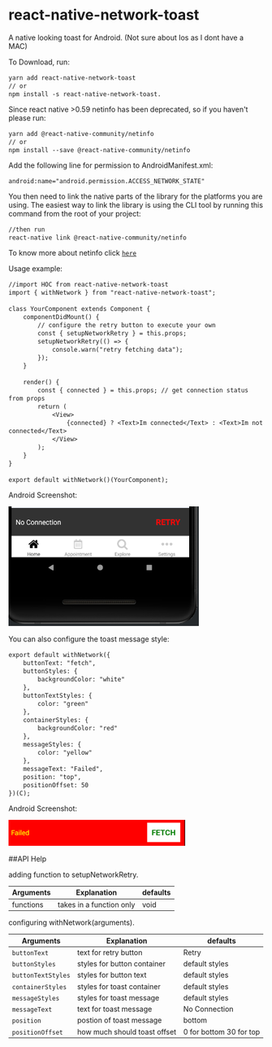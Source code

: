 # react-native-network-toast
A native looking toast for Android. (Not sure about Ios as I dont have a MAC)

To Download, run:

    yarn add react-native-network-toast
    // or
    npm install -s react-native-network-toast.

Since react native >0.59 netinfo has been deprecated, so if you haven't please run:

    yarn add @react-native-community/netinfo
    // or
    npm install --save @react-native-community/netinfo

Add the following line for permission to AndroidManifest.xml: 
    
    android:name="android.permission.ACCESS_NETWORK_STATE"

You then need to link the native parts of the library for the platforms you are using. The easiest way to link the library is using the CLI tool by running this command from the root of your project:

    //then run
    react-native link @react-native-community/netinfo

To know more about netinfo click [`here`](https://github.com/react-native-community/react-native-netinfo)


Usage example: 

    //import HOC from react-native-network-toast
    import { withNetwork } from "react-native-network-toast";

    class YourComponent extends Component {
        componentDidMount() {
            // configure the retry button to execute your own
            const { setupNetworkRetry } = this.props;
            setupNetworkRetry(() => {
                console.warn("retry fetching data");
            });
        }

        render() {
            const { connected } = this.props; // get connection status from props
            return (
                <View>
                    {connected} ? <Text>Im connected</Text> : <Text>Im not connected</Text> 
                </View>
            );
        }
    }

    export default withNetwork()(YourComponent);
                           
Android Screenshot:

![Screenshot](android_screenshot.png)

You can also configure the toast message style:

    export default withNetwork({
        buttonText: "fetch",
        buttonStyles: {
            backgroundColor: "white"
        },
        buttonTextStyles: {
            color: "green"
        },
        containerStyles: {
            backgroundColor: "red"
        },
        messageStyles: {
            color: "yellow"
        },
        messageText: "Failed",
        position: "top",
        positionOffset: 50
    })(C);

Android Screenshot:

![Screenshot](android_screenshot2.png)

##API Help

adding function to setupNetworkRetry.

| Arguments | Explanation | defaults |
| --- | --- | --- |
| functions | takes in a function only | void |

configuring withNetwork(arguments).

| Arguments        | Explanation | defaults       |
| -------------    | ----------- | -------------  |
| `buttonText` | text for retry button | Retry          |
| `buttonStyles` | styles for button container | default styles |
| `buttonTextStyles` | styles for button text | default styles |
| `containerStyles` | styles for toast container | default styles |
| `messageStyles` | styles for toast message | default styles |
| `messageText` | text for toast message | No Connection  |
| `position` | postion of toast message | bottom |
| `positionOffset` | how much should toast offset | 0 for bottom 30 for top |





